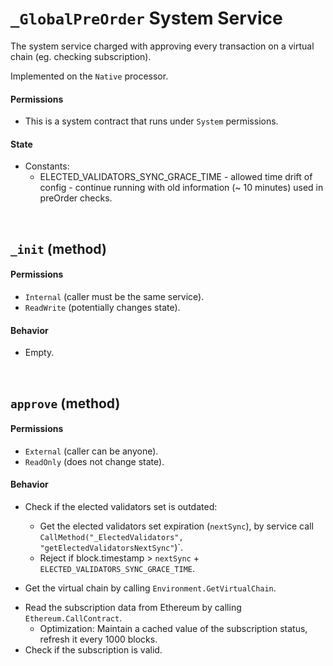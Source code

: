 # `_GlobalPreOrder` System Service
The system service charged with approving every transaction on a virtual chain (eg. checking subscription).

Implemented on the `Native` processor.

#### Permissions
* This is a system contract that runs under `System` permissions.

#### State
* Constants: 
     * ELECTED_VALIDATORS_SYNC_GRACE_TIME - allowed time drift of config - continue running with old information (~ 10 minutes) used in preOrder checks.

&nbsp;
## `_init` (method)

#### Permissions
* `Internal` (caller must be the same service).
* `ReadWrite` (potentially changes state).

#### Behavior
* Empty.

&nbsp;
## `approve` (method)

#### Permissions
* `External` (caller can be anyone).
* `ReadOnly` (does not change state).

#### Behavior
* Check if the elected validators set is outdated:
    * Get the elected validators set expiration (`nextSync`), by service call `CallMethod("_ElectedValidators", "getElectedValidatorsNextSync"`)`.
    * Reject if block.timestamp > `nextSync` + `ELECTED_VALIDATORS_SYNC_GRACE_TIME`.

* Get the virtual chain by calling `Environment.GetVirtualChain`.
<!-- * Read the subscription data from the `_Provision` system contract, by service call `CallMethod("_Provision", "getSubscriptionInfo()"`)`. -->
* Read the subscription data from Ethereum by calling `Ethereum.CallContract`.
  * Optimization: Maintain a cached value of the subscription status, refresh it every 1000 blocks.
* Check if the subscription is valid.
